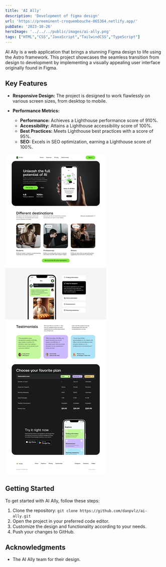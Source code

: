 ```yaml
---
title: 'AI Ally'
description: 'Development of figma design'
url: 'https://preeminent-croquembouche-065364.netlify.app/'
pubDate: '2023-10-26'
heroImage: '../../../public/images/ai-ally.png'
tags: ["HTML","CSS","JavaScript","TailwindCSS","TypeScript"]
---
```


AI Ally is a web application that brings a stunning Figma design to life using the Astro framework. This project showcases the seamless transition from design to development by implementing a visually appealing user interface originally found in Figma.


## Key Features

- **Responsive Design:** The project is designed to work flawlessly on various screen sizes, from desktop to mobile.

- **Performance Metrics:**
  - **Performance:** Achieves a Lighthouse performance score of 910%.
  - **Accessibility:** Attains a Lighthouse accessibility score of 100%.
  - **Best Practices:** Meets Lighthouse best practices with a score of 95%.
  - **SEO:** Excels in SEO optimization, earning a Lighthouse score of 100%.

[![GameHub Screenshot](https://raw.githubusercontent.com/danpvlz/ai-ally/main/aially.png)](https://preeminent-croquembouche-065364.netlify.app/)

## Getting Started

To get started with AI Ally, follow these steps:

1. Clone the repository: `git clone https://github.com/danpvlz/ai-ally.git`
2. Open the project in your preferred code editor.
3. Customize the design and functionality according to your needs.
4. Push your changes to GitHub.

## Acknowledgments

- The AI Ally team for their design.